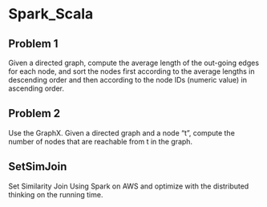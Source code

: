 # Spark_Scala
Problem 1
---
Given a directed graph, compute the average length of the out-going edges for each node, and sort the nodes first according to the average lengths in descending order and then according to the node IDs (numeric value) in ascending order.

Problem 2
---
Use the GraphX.
Given a directed graph and a node “t”, compute the number of nodes that are reachable from t in the graph.

SetSimJoin
---
Set Similarity Join Using Spark on AWS and optimize with the distributed thinking on the running time.
